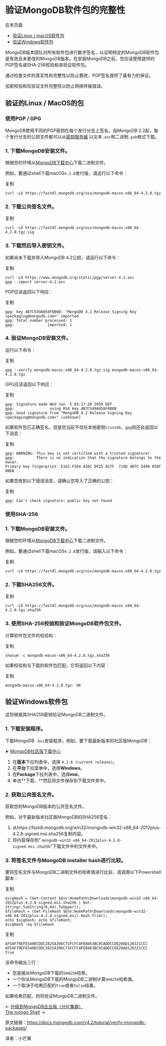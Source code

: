 # 验证MongoDB软件包的完整性

在本页面

- [验证Linux / macOS软件包](https://docs.mongodb.com/v4.2/tutorial/verify-mongodb-packages/#verify-linux-macos-packages)
- [验证Windows软件包](https://docs.mongodb.com/v4.2/tutorial/verify-mongodb-packages/#verify-windows-packages)

MongoDB版本团队对所有软件包进行数字签名，以证明特定的MongoDB软件包是有效且未更改的MongoDB版本。在安装MongoDB之前，您应该使用提供的PGP签名或SHA-256校验和来验证软件包。

通过检查文件的真实性和完整性以防止篡改，PGP签名提供了最有力的保证。

加密校验和仅验证文件完整性以防止网络传输错误。



## 验证的Linux / MacOS的包

### 使用PGP / GPG 

MongoDB使用不同的PGP密钥在每个发行分支上签名。自MongoDB 2.2起，每个发行分支的公钥文件都可以从[密钥服务器](https://www.mongodb.org/static/pgp/) 以文本`.asc`和二进制`.pub`格式下载。



### 1. 下载MongoDB安装文件。

根据您的环境从[MongoDB下载中心](https://www.mongodb.com/try/download?tck=docs_server)下载二进制文件。

例如，要通过shell下载macOS`4.2.8`发行版，请运行以下命令：

复制

```
curl -LO https://fastdl.mongodb.org/osx/mongodb-macos-x86_64-4.2.8.tgz
```



### 2. 下载公共签名文件。

复制

```
curl -LO https://fastdl.mongodb.org/osx/mongodb-macos-x86_64-4.2.8.tgz.sig
```



### 3. 下载然后导入密钥文件。

如果尚未下载并导入MongoDB 4.2公钥，请运行以下命令：

复制

```
curl -LO https://www.mongodb.org/static/pgp/server-4.2.asc
gpg --import server-4.2.asc
```

PGP应该返回以下响应：

复制

```
gpg: key 4B7C549A058F8B6B: "MongoDB 4.2 Release Signing Key <packaging@mongodb.com>" imported
gpg: Total number processed: 1
gpg:               imported: 1
```



### 4. 验证MongoDB安装文件。

运行以下命令：

复制

```
gpg --verify mongodb-macos-x86_64-4.2.8.tgz.sig mongodb-macos-x86_64-4.2.8.tgz
```



GPG应该返回以下响应：

复制

```
gpg: Signature made Wed Jun  5 03:17:20 2019 EDT
gpg:                using RSA key 4B7C549A058F8B6B
gpg: Good signature from "MongoDB 4.2 Release Signing Key <packaging@mongodb.com>" [unknown]
```



如果软件包已正确签名，但是您当前不信任本地密钥`trustdb`，`gpg`则还会返回以下消息：

复制

```
gpg: WARNING: This key is not certified with a trusted signature!
gpg:          There is no indication that the signature belongs to the owner.
Primary key fingerprint: E162 F504 A20C DF15 827F  718D 4B7C 549A 058F 8B6B
```



如果您收到以下错误消息，请确认您导入了正确的公钥：

复制

```
gpg: Can't check signature: public key not found
```





### 使用SHA-256



### 1. 下载MongoDB安装文件。

根据您的环境从[MongoDB下载中心](https://www.mongodb.com/try/download?tck=docs_server)下载二进制文件。

例如，要通过shell下载macOS`4.2.8`发行版，请输入以下命令：

复制

```
curl -LO https://fastdl.mongodb.org/osx/mongodb-macos-x86_64-4.2.8.tgz
```



### 2. 下载SHA256文件。

复制

```
curl -LO https://fastdl.mongodb.org/osx/mongodb-macos-x86_64-4.2.8.tgz.sha256
```



### 3. 使用SHA-256校验和验证MongoDB软件包文件。

计算软件包文件的校验和：

复制

```
shasum -c mongodb-macos-x86_64-4.2.8.tgz.sha256
```

如果校验和与下载的软件包匹配，它将返回以下内容：

复制

```
mongodb-macos-x86_64-4.2.8.tgz: OK
```





## 验证Windows软件包

这将根据其SHA256密钥验证MongoDB二进制文件。



### 1. 下载安装程序。

下载MongoDB `.msi`安装程序。例如，要下载最新版本的社区版MongoDB：

➤ [MongoDB社区版下载中心](https://www.mongodb.com/try/download/community?tck=docs_server)

1. 在**版本**下拉列表中，选择 `4.2.8 (current release)`。
2. 在**平台**下拉菜单中，选择**Windows**。
3. 在**Package**下拉列表中，选择**msi**。
4. 单击**下载，**然后将文件保存到下载文件夹中。



### 2. 获取公共签名文件。

获取您的MongoDB版本的公共签名文件。

例如，对于最新版本社区版MongoDB的SHA256签名：

1. 从https://fastdl.mongodb.org/win32/mongodb-win32-x86_64-2012plus-4.2.8-signed.msi.sha256复制内容。
2. 将内容保存到“ `mongodb-win32-x86_64-2012plus-4.2.8-signed.msi.sha256`”下载文件中的文件夹中。



### 3. 将签名文件与MongoDB installer hash进行比较。

要将签名文件与MongoDB二进制文件的哈希值进行比较，请调用以下Powershell脚本：

复制

```
$sigHash = (Get-Content $Env:HomePath\Downloads\mongodb-win32-x86_64-2012plus-4.2.8-signed.msi.sha256 | Out-String).SubString(0,64).ToUpper(); `
$fileHash = (Get-FileHash $Env:HomePath\Downloads\mongodb-win32-x86_64-2012plus-4.2.8-signed.msi).Hash.Trim(); `
echo $sigHash; echo $fileHash; `
$sigHash -eq $fileHash
```

复制

```
AF5AF79EFE540DCDDC2825A396C71FCFC4FEB463BC9CADDCCDE20AD126321CCC
AF5AF79EFE540DCDDC2825A396C71FCFC4FEB463BC9CADDCCDE20AD126321CCC
True
```

该命令输出三行：

- 您直接从MongoDB下载的`SHA256`哈希。
- 一个你从MongoDB下载的MongoDB二进制计算`SHA256`哈希值。
- 一个取决于哈希匹配的`True`或者`False`结果。

如果哈希匹配，则将验证MongoDB二进制文件。



←  [升级到MongoDB企业版（分片集群）](https://docs.mongodb.com/v4.2/tutorial/upgrade-to-enterprise-sharded-cluster/)<br/>[The mongo Shell](https://docs.mongodb.com/v4.2/mongo/) →



原文链接：https://docs.mongodb.com/v4.2/tutorial/verify-mongodb-packages/

译者：小芒果
